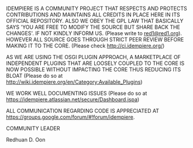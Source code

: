 IDEMPIERE IS A COMMUNITY PROJECT THAT RESPECTS AND PROTECTS CONTRIBUTIONS AND MAINTAINS ALL CREDITS IN PLACE HERE IN ITS OFFICIAL REPOSITORY. ALSO WE OBEY THE GPL LAW THAT BASICALLY SAYS 'YOU ARE FREE TO MODIFY THE SOURCE BUT SHARE BACK THE CHANGES'. IF NOT KINDLY INFORM US. (Please write to red1@red1.org).
HOWEVER ALL SOURCE GOES THROUGH STRICT PEER REVIEW BEFORE MAKING IT TO THE CORE. (Please check http://ci.idempiere.org/)

AS WE ARE USING THE OSGI PLUGIN APPROACH, A MARKETPLACE OF INDEPENDENT PLUGINS THAT ARE LOOSELY COUPLED TO THE CORE IS NOW POSSIBLE WITHOUT IMPACTING THE CORE THUS REDUCING ITS BLOAT (Please do so at http://wiki.idempiere.org/en/Category:Available_Plugins)

WE WORK WELL DOCUMENTING ISSUES (Please do so at https://idempiere.atlassian.net/secure/Dashboard.jspa)

ALL COMMUNICATION REGARDING CODE IS APPRECIATED AT https://groups.google.com/forum/#!forum/idempiere.

COMMUNITY LEADER

Redhuan D. Oon
